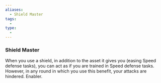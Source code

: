 ```yaml
---
aliases:
  - Shield Master
tags:
  - 
type:
  - 
---
```

### Shield Master

When you use a shield, in addition to the asset it gives you (easing Speed defense tasks), you can act as if you are trained in Speed defense tasks. However, in any round in which you use this benefit, your attacks are hindered. Enabler.